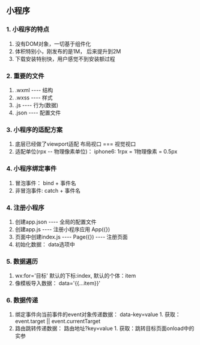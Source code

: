 ## 小程序
### 1. 小程序的特点
  1. 没有DOM对象，一切基于组件化
  2. 体积特别小，刚发布的是1M， 后来提升到2M
  3. 下载安装特别快，用户感觉不到安装额过程
### 2. 重要的文件
  1. .wxml ---- 结构
  2. .wxss ---- 样式
  3. .js   ---- 行为(数据)
  4. .json ---- 配置文件
### 3. 小程序的适配方案
  1. 底层已经做了viewport适配 布局视口 === 视觉视口
  2. 适配单位(rpx -- 物理像素单位)： iphone6: 1rpx = 1物理像素 = 0.5px
### 4. 小程序绑定事件
  1. 冒泡事件： bind + 事件名
  2. 非冒泡事件: catch + 事件名
### 4. 注册小程序
  1. 创建app.json ---- 全局的配置文件
  2. 创建app.js   ---- 注册小程序应用 App({})
  3. 页面中创建index.js ---- Page({}) ---- 注册页面
  4. 初始化数据： data选项中
  
  
### 5. 数据遍历
  1. wx:for='目标' 默认的下标:index, 默认的个体：item
  2. 像模板导入数据： data='{{...item}}'
  
  
### 6. 数据传递
  1. 绑定事件向当前事件的event对象传递数据： data-key=value
    1. 获取： event.target || event.currentTarget
  2. 路由跳转传递数据： 路由地址?key=value
    1. 获取：跳转目标页面onload中的实参
    
